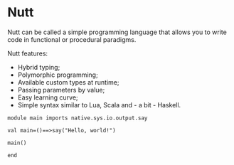 # Nutt

Nutt can be called a simple programming language that allows you to write code in functional or procedural paradigms.

Nutt features:

- Hybrid typing;
- Polymorphic programming;
- Available custom types at runtime;
- Passing parameters by value;
- Easy learning curve;
- Simple syntax similar to Lua, Scala and - a bit - Haskell.

```
module main imports native.sys.io.output.say

val main=()==>say("Hello, world!")

main()

end
```
